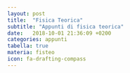 ```yaml
---
layout: post
title:  "Fisica Teorica"
subtitle: "Appunti di fisica teorica"
date:   2018-10-01 21:36:09 +0200
categories: appunti
tabella: true
materia: fisteo
icon: fa-drafting-compass
---
```

